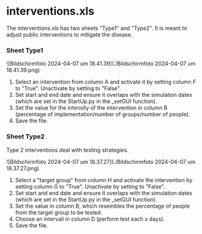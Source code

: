 # interventions.xls

The interventions.xls has two sheets "Type1" and "Type2". It is meant to adjust public interventions to mitigate the disease.

### Sheet Type1

![Bildschirmfoto 2024-04-07 um 18.41.39](./Bildschirmfoto 2024-04-07 um 18.41.39.png)

1. Select an intervention from column A and activate it by setting column F to "True". Unactivate by setting to "False".
2. Set start and end date and ensure it overlaps with the simulation dates (which are set in the StartUp.py in the _setGUI function).
3. Set the value for the intensity of the intervention in column B (percentage of implementation/number of groups/number of people).
4. Save the file.

### Sheet Type2

Type 2 interventions deal with testing strategies.

![Bildschirmfoto 2024-04-07 um 18.37.27](./Bildschirmfoto 2024-04-07 um 18.37.27.png)

1. Select a "target group" from column H and activate the intervention by setting column G to "True". Unactivate by setting to "False".
2. Set start and end date and ensure it overlaps with the simulation dates (which are set in the StartUp.py in the _setGUI function).
3. Set the value in column B, which resembles the percentage of people from the target group to be tested.
4. Choose an intervall in column D (perform test each x days).
5. Save the file.
